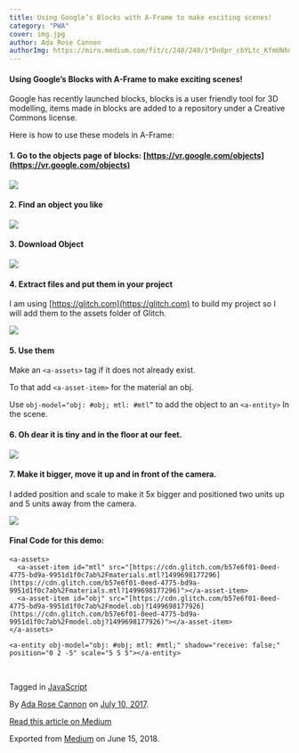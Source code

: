 ```yaml
---
title: Using Google’s Blocks with A-Frame to make exciting scenes!
category: "PWA"
cover: img.jpg
author: Ada Rose Cannon
authorImg: https://miro.medium.com/fit/c/240/240/1*Dn8pr_cbYLtc_KfmUNhnBA.png
---
```


#### Using Google’s Blocks with A-Frame to make exciting scenes!

Google has recently launched blocks, blocks is a user friendly tool for 3D modelling, items made in blocks are added to a repository under a Creative Commons license.

Here is how to use these models in A-Frame:

#### 1\. Go to the objects page of blocks: [https://vr.google.com/objects](https://vr.google.com/objects)

![](https://cdn-images-1.medium.com/max/800/1*zDH-6isQ8kCI0c5c_FJDww.png)

#### 2\. Find an object you like

![](https://cdn-images-1.medium.com/max/800/1*K45L_nmQzewIQ07M4jevGw.png)

#### 3\. Download Object

![](https://cdn-images-1.medium.com/max/800/1*2H9bOjihFSxsQNGg5AmJog.png)

#### 4\. Extract files and put them in your project

I am using [https://glitch.com](https://glitch.com) to build my project so I will add them to the assets folder of Glitch.

![](https://cdn-images-1.medium.com/max/800/1*RSbk9uiSaPRo3ctDAvtKBw.png)

#### **5\. Use them**

Make an `<a-assets>` tag if it does not already exist.

To that add `<a-asset-item>` for the material an obj.

Use `obj-model="obj: #obj; mtl: #mtl”` to add the object to an `<a-entity>` In the scene.

<a-assets>  
  <a-asset-item id="mtl" src="[./materials.mtl](https://cdn.glitch.com/b57e6f01-0eed-4775-bd9a-9951d1f0c7ab%2Fmaterials.mtl?1499698177296)"></a-asset-item>  
  <a-asset-item id="obj" src="[./model.obj](https://cdn.glitch.com/b57e6f01-0eed-4775-bd9a-9951d1f0c7ab%2Fmodel.obj?1499698177926)"></a-asset-item>  
</a-assets>  
      
<a-entity obj-model="obj: #obj; mtl: #mtl;"></a-entity>

#### 6\. Oh dear it is tiny and in the floor at our feet.

![](https://cdn-images-1.medium.com/max/800/1*VEVvYJEUjDY-aDtY_s9lmw.png)

#### 7\. Make it bigger, move it up and in front of the camera.

I added position and scale to make it 5x bigger and positioned two units up and 5 units away from the camera.

<a-entity obj-model="obj: #obj; mtl: #mtl;" position="0 2 -5" scale="5 5 5"></a-entity>

![](https://cdn-images-1.medium.com/max/800/1*5547jhGlH1-hD44PEtLylw.png)

#### Final Code for this demo:

<!DOCTYPE html>  
<html lang="en">  
 <head>  
  <title>AFrame Demo</title>  
  <meta charset="UTF-8">  
  <meta name="viewport" content="width=device-width, initial-scale=1">  
  <script src="[https://aframe.io/releases/0.6.0/aframe.min.js](https://aframe.io/releases/0.6.0/aframe.min.js)"></script>  
  <script src="[https://cdn.rawgit.com/feiss/aframe-environment-component/ad57b15d/dist/aframe-environment-component.min.js](https://cdn.rawgit.com/feiss/aframe-environment-component/ad57b15d/dist/aframe-environment-component.min.js)"></script>  
 </head>  
 <body>

<a-scene>  
      
    <a-assets>  
      <a-asset-item id="mtl" src="[https://cdn.glitch.com/b57e6f01-0eed-4775-bd9a-9951d1f0c7ab%2Fmaterials.mtl?1499698177296](https://cdn.glitch.com/b57e6f01-0eed-4775-bd9a-9951d1f0c7ab%2Fmaterials.mtl?1499698177296)"></a-asset-item>  
      <a-asset-item id="obj" src="[https://cdn.glitch.com/b57e6f01-0eed-4775-bd9a-9951d1f0c7ab%2Fmodel.obj?1499698177926](https://cdn.glitch.com/b57e6f01-0eed-4775-bd9a-9951d1f0c7ab%2Fmodel.obj?1499698177926)"></a-asset-item>  
    </a-assets>  
      
    <a-entity obj-model="obj: #obj; mtl: #mtl;" shadow="receive: false;" position="0 2 -5" scale="5 5 5"></a-entity>  
      
  <a-entity environment="shadow: true; shadowSize: 10; preset:default;" ></a-entity>  
 </a-scene>

</body>  
</html>

Tagged in [JavaScript](https://medium.com/tag/javascript)

By [Ada Rose Cannon](https://medium.com/@Lady_Ada_King) on [July 10, 2017](https://medium.com/p/757b7d3d49fc).

[Read this article on Medium](https://medium.com/@Lady_Ada_King/spice-up-your-vr-scene-with-free-3d-models-from-blocks-757b7d3d49fc)

Exported from [Medium](https://medium.com) on June 15, 2018.